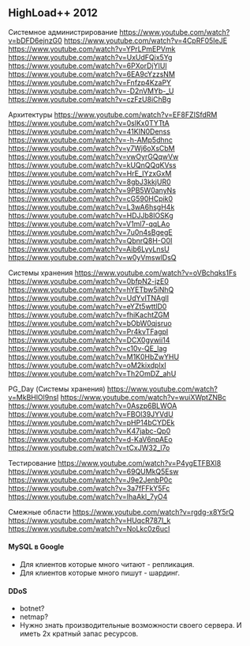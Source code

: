 HighLoad++ 2012
-

Cистемное администрирование
https://www.youtube.com/watch?v=bDFD6ejnzG0
https://www.youtube.com/watch?v=4CpRF05IeJE
https://www.youtube.com/watch?v=YPrLPmEPVmk
https://www.youtube.com/watch?v=UxUdFQjx5Yg
https://www.youtube.com/watch?v=6PXorDjYIUI
https://www.youtube.com/watch?v=6EA9cYzzsNM
https://www.youtube.com/watch?v=Fnfzp4KzaPY
https://www.youtube.com/watch?v=-D2nVMYb-_U
https://www.youtube.com/watch?v=czFzU8iChBg

Архитектуры
https://www.youtube.com/watch?v=EF8FZISfdRM
https://www.youtube.com/watch?v=0slKx0TYTtA
https://www.youtube.com/watch?v=41KIN0Denss
https://www.youtube.com/watch?v=-h-AMp5dhnc
https://www.youtube.com/watch?v=y7Wj6oXsCbM
https://www.youtube.com/watch?v=vwOyrGQqwVw
https://www.youtube.com/watch?v=kUQnQQqKVss
https://www.youtube.com/watch?v=HrE_IYzxGxM
https://www.youtube.com/watch?v=8gbJ3kkjUR0
https://www.youtube.com/watch?v=9PB5W0anyNs
https://www.youtube.com/watch?v=cG590HCpik0
https://www.youtube.com/watch?v=L3wA6hsgH4k
https://www.youtube.com/watch?v=HDJJb8lOSKg
https://www.youtube.com/watch?v=V1ml7-qqLAo
https://www.youtube.com/watch?v=7u0n4sBgegE
https://www.youtube.com/watch?v=QbnrQ8H-O0I
https://www.youtube.com/watch?v=Aib6LyyLnsU
https://www.youtube.com/watch?v=w0yVmswlDsQ

Системы хранения
https://www.youtube.com/watch?v=oVBchqks1Fs
https://www.youtube.com/watch?v=0bfpN2-jzE0
https://www.youtube.com/watch?v=hYETbw5iNhQ
https://www.youtube.com/watch?v=UdYvITNAglI
https://www.youtube.com/watch?v=eYZt5wttlD0
https://www.youtube.com/watch?v=fhiKachtZGM
https://www.youtube.com/watch?v=bObW0qjsruo
https://www.youtube.com/watch?v=Pr4kvTFagpI
https://www.youtube.com/watch?v=DCX0gywii14
https://www.youtube.com/watch?v=c10v-QE_lag
https://www.youtube.com/watch?v=M1K0HbZwYHU
https://www.youtube.com/watch?v=oM2kixdplxI
https://www.youtube.com/watch?v=Th2OmDZ_ahU

PG_Day (Системы хранения)
https://www.youtube.com/watch?v=MkBHlOl9nsI
https://www.youtube.com/watch?v=wuiXWptZNBc
https://www.youtube.com/watch?v=0Aszp6BLWOA
https://www.youtube.com/watch?v=FBOl39JYVdU
https://www.youtube.com/watch?v=pHP14bCYDEk
https://www.youtube.com/watch?v=K47jabc-Qp0
https://www.youtube.com/watch?v=d-KaV6npAEo
https://www.youtube.com/watch?v=tCxJW32_l7o

Тестирование
https://www.youtube.com/watch?v=P4ygETFBXl8
https://www.youtube.com/watch?v=69QUMkQ5Esw
https://www.youtube.com/watch?v=J9e2JenbP0c
https://www.youtube.com/watch?v=3a7fFFkY5Fc
https://www.youtube.com/watch?v=IhaAkl_7yO4

Смежные области
https://www.youtube.com/watch?v=rgdg-x8Y5rQ
https://www.youtube.com/watch?v=HUqcR787I_k
https://www.youtube.com/watch?v=NoLkc0z6ucI





#### MySQL в Google
* Для клиентов которые много читают - репликация.
* Для клиентов которые много пишут - шардинг.

#### DDoS
* botnet?
* netmap?
* Нужно знать производительные возможности своего сервера. И иметь 2х кратный запас ресурсов.
